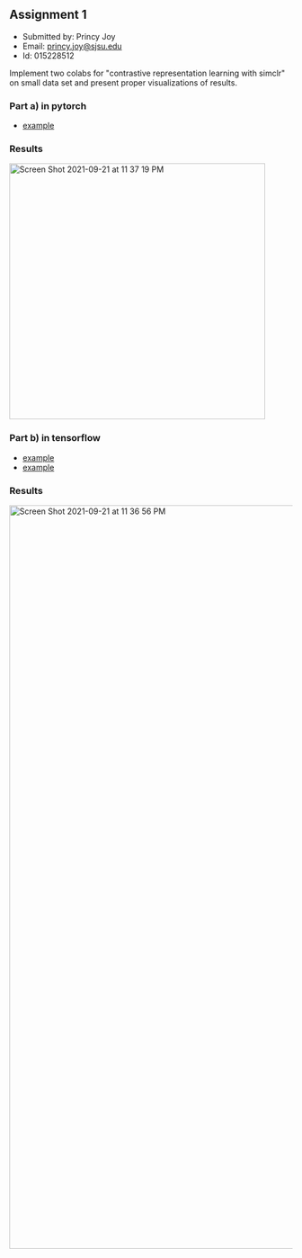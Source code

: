 ## Assignment 1

- Submitted by: Princy Joy
- Email: princy.joy@sjsu.edu
- Id: 015228512

Implement two colabs for "contrastive representation learning with simclr" on small data set and present proper visualizations of results.

### Part a) in pytorch 
- [example](https://medium.com/analytics-vidhya/understanding-simclr-a-simple-framework-for-contrastive-learning-of-visual-representations-d544a9003f3c)

### Results
<img width="455" alt="Screen Shot 2021-09-21 at 11 37 19 PM" src="https://user-images.githubusercontent.com/70080503/134294670-6be9ffdf-fd39-4d69-b35a-9f24313a564b.png">

 
### Part b) in tensorflow 
- [example](https://github.com/sayakpaul/SimCLR-in-TensorFlow-2) 
- [example](https://wandb.ai/sayakpaul/simclr/reports/Towards-Self-Supervised-Image-Understanding-with-SimCLR--VmlldzoxMDI5NDM)

### Results

<img width="1322" alt="Screen Shot 2021-09-21 at 11 36 56 PM" src="https://user-images.githubusercontent.com/70080503/134294658-3fb3dc21-4428-4c56-bf3c-a6f578194da9.png">

 
